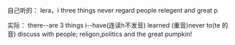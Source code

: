 


自己听的：
lera，i three things   never regard people     relegent and  great p

实际：
there--are 3 things i--have(连读h不发音) learned  (重音)never to(te 的音) discuss with people; religon,politics and the great pumpkin!
